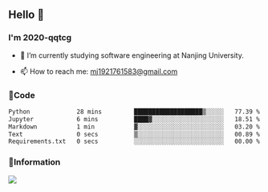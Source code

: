 ## Hello 👋


### I'm 2020-qqtcg

- 🔭 I’m currently studying software engineering at Nanjing University. 
<!-- - 🌱 I’m currently learning MLsys and -->
<!-- - 👯 I’m looking to collaborate on ... -->
<!-- - 🤔 I’m looking for help with ... -->
<!-- - 💬 Ask me about ... -->
- 📫 How to reach me: mj1921761583@gmail.com
<!-- - 😄 Pronouns: ... -->
<!-- - ⚡ Fun fact: ... -->

### 🌱Code
<!--START_SECTION:waka-->

```txt
Python             28 mins         ███████████████████▒░░░░░   77.39 %
Jupyter            6 mins          ████▓░░░░░░░░░░░░░░░░░░░░   18.51 %
Markdown           1 min           ▓░░░░░░░░░░░░░░░░░░░░░░░░   03.20 %
Text               0 secs          ▒░░░░░░░░░░░░░░░░░░░░░░░░   00.89 %
Requirements.txt   0 secs          ░░░░░░░░░░░░░░░░░░░░░░░░░   00.00 %
```

<!--END_SECTION:waka-->

### 💬Information
![](https://github-readme-stats.vercel.app/api?username=2020-qqtcg&theme=buefy&hide_border=false)


<!-- <div align="center"> <img src="https://github-readme-activity-graph.vercel.app/graph?username=2020-qqtcg&theme=minimal" /> </div> -->


